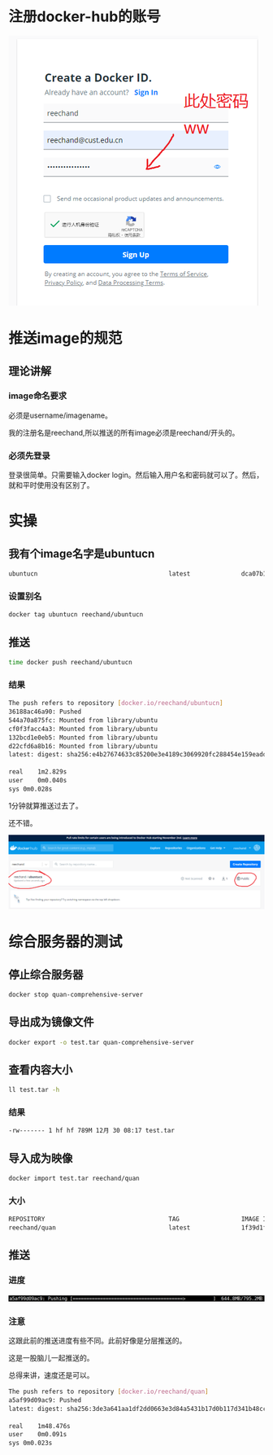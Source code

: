 # 注册docker-hub的账号

![1609286236908](1609286236908.png)

# 推送image的规范

## 理论讲解

### image命名要求

必须是username/imagename。

我的注册名是reechand,所以推送的所有image必须是reechand/开头的。

### 必须先登录

登录很简单。只需要输入docker login。然后输入用户名和密码就可以了。然后，就和平时使用没有区别了。

# 实操

## 我有个image名字是ubuntucn

```bash
ubuntucn                                    latest              dca07b1ce281        2 weeks ago         238MB
```

### 设置别名

```bash
docker tag ubuntucn reechand/ubuntucn
```

## 推送

```bash
time docker push reechand/ubuntucn
```

### 结果

```bash
The push refers to repository [docker.io/reechand/ubuntucn]
36188ac46a90: Pushed 
544a70a875fc: Mounted from library/ubuntu 
cf0f3facc4a3: Mounted from library/ubuntu 
132bcd1e0eb5: Mounted from library/ubuntu 
d22cfd6a8b16: Mounted from library/ubuntu 
latest: digest: sha256:e4b27674633c85200e3e4189c3069920fc288454e159eadd4e5496a5f48f359a size: 1364

real	1m2.829s
user	0m0.040s
sys	0m0.028s

```

1分钟就算推送过去了。

还不错。

![1609287203878](1609287203878.png)

# 综合服务器的测试

## 停止综合服务器

```bash
docker stop quan-comprehensive-server
```

## 导出成为镜像文件

```bash
docker export -o test.tar quan-comprehensive-server
```

## 查看内容大小

```bash
ll test.tar -h
```

### 结果

```bash
-rw------- 1 hf hf 789M 12月 30 08:17 test.tar
```

## 导入成为映像

```bash
docker import test.tar reechand/quan
```

### 大小

```bash
REPOSITORY                                  TAG                 IMAGE ID            CREATED             SIZE
reechand/quan                               latest              1f39d1fda1fa        9 seconds ago       795MB
```

## 推送

### 进度

![1609287766652](1609287766652.png)

### 注意

这跟此前的推送进度有些不同。此前好像是分层推送的。

这是一股脑儿一起推送的。

总得来讲，速度还是可以。

```bash
The push refers to repository [docker.io/reechand/quan]
a5af99d09ac9: Pushed 
latest: digest: sha256:3de3a641aa1df2dd0663e3d84a5431b17d0b117d341b48cc79e01b2c5d4928d0 size: 529

real	1m48.476s
user	0m0.091s
sys	0m0.023s

```



